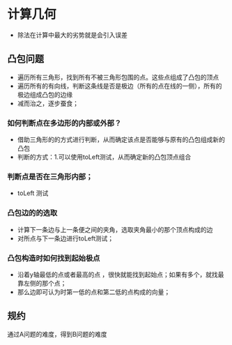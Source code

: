 # 计算几何
- 除法在计算中最大的劣势就是会引入误差
## 凸包问题
- 遍历所有三角形，找到所有不被三角形包围的点。这些点组成了凸包的顶点
- 遍历所有的有向线，判断这条线是否是极边（所有的点在线的一侧），所有的 极边组成凸包的边缘
- 减而治之，逐步蚕食；
### 如何判断点在多边形的内部或外部？
- 借助三角形的的方式进行判断，从而确定该点是否能够与原有的凸包组成新的凸包
- 判断的方式：1.可以使用toLeft测试，从而确定新的凸包顶点组合
### 判断点是否在三角形内部；
- toLeft 测试
### 凸包边的的选取
- 计算下一条边与上一条便之间的夹角，选取夹角最小的那个顶点构成的边
- 对所点与下一条边进行toLeft测试；
### 凸包构造时如何找到起始极点
- 沿着y轴最低的点或者最高的点 ，很快就能找到起始点；如果有多个，就找最靠左侧的那个点；
- 那么边即可认为时第一低的点和第二低的点构成的向量；

## 规约
通过A问题的难度，得到B问题的难度